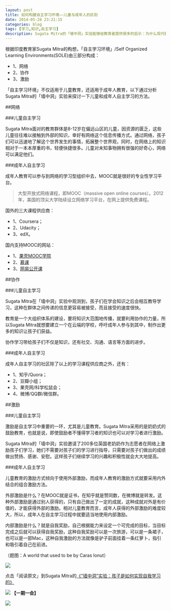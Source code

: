 ```yaml
---
layout: post
title: 如何构建自主学习环境——儿童与成年人的区别
date: 2014-05-28 23:21:15
categories: blog
tags: [学习,知识,自主学习]
description: Sugata Mitra的「墙中洞」实验能够给教育者提供很多的启示：为什么现代教育的不能够提高学习的积极性？学生怎么才能建立起自己的价值观？成年人如何借鉴「墙中洞」的实验成果？构建自主学习环境的方法是什么？
---
```



根据印度教育家Sugata Mitra的构想，「自主学习环境」/Self Organized Learning Environments(SOLE)由三部分构成：

- 1、网络
- 2、协作
- 3、激励

「自主学习环境」不仅适用于儿童教育，还适用于成年人教育，以下通过分析Sugata Mitra的「墙中洞」实验来探讨一下儿童和成年人自主学习的方法。

##网络

###儿童自主学习

Sugata Mitra面对的教育群体是8-12岁在偏远山区的儿童，因资源的匮乏，这些儿童往往难以接触到外部的知识，幸好有网络这个信息传播方式。通过网络，孩子们可以迅速地了解这个世界发生的事情，拓展整个世界观，同时，在网络上的知识相对于一本本厚重的书，轻便快捷很多。儿童对未知事物拥有很强的好奇心，网络可以满足他们。

###成年人自主学习

成年人教育可以参与到网络的学习型组织中去，MOOC就是很好的专业性学习平台。

>大型开放式网络课程，即MOOC（massive open online courses）。2012年，美国的顶尖大学陆续设立网络学习平台，在网上提供免费课程。

国外的三大课程供应商：

- 1、Coursera；
- 2、Udacity；
- 3、edX。

国内支持MOOC的网站：

- 1、[果壳MOOC学院](http://mooc.guokr.com/)
- 2、[慕课](http://www.mooc.cn/)
- 3、[网易公开课](http://c.open.163.com/coursera/home.htm#/courseraHome)

##协作


###儿童自主学习

Sugata Mitra在「墙中洞」实验中观测到，孩子们在学会知识之后会相互教导学习，这种在群体之间传递的信息更容易被接受，而且接受的速度很快。

教育是一个大组织体系的建设，要将知识大范围地传播，就要利用协作的力量，所以Sugata Mitra就想要建立一个在云端的学校，呼吁成年人参与到其中，制作出更多的知识让孩子们获益。

协作学习带给孩子们不仅是知识，还有社交、沟通、语言等方面的进步。

###成年人自主学习

成年人自主学习的社区除了以上的学习课程供应商之外，还有：

- 1、知乎/Quora；
- 2、豆瓣小组；
- 3、果壳网/科学松鼠会；
- 4、微博/QQ群/微信群。

##激励


###儿童自主学习

激励是自主学习中重要的一环，尤其是儿童教育。Sugata Mitra采用的是奶奶式的鼓励教育，也就是说，即使鼓励者不懂得学习者的知识也可以对学习者进行激励。

Sugata Mitra的「墙中洞」实验邀请了200多位英国老奶奶作为志愿者在网络上激励孩子们学习，她们不需要对孩子们的学习进行指导，只需要对孩子们做出的成绩做出赞扬、感谢、安慰。这样孩子们继续学习的兴趣和积极性就会大大地提高。

###成年人自主学习

儿童教育的激励方式倾向于使用外部激励，而成年人教育的激励方式就要采用内外结合的组合激励方法。

外部激励是什么？在MOOC就是证书，在知乎就是赞同数，在微博就是转发。这种外部激励是通过别人获得的，只有自己做出了一定的成就，这种成就对外是有价值的，才能获得外部的激励。相对儿童教育而言，成年人获得的外部激励的难度较大，所以，成年人在自主学习过程中就要适当地使用内部激励。

内部激励是什么？就是自我奖励，自己根据能力来设定一个可完成的目标，当目标完成之后就可以获得自我奖励，这种自我奖励可以是一次旅游，可以是一条裙子，也可以是一部Mac，这种自我激励的方法就像是驴子前面挂着一条红萝卜，指引和吸引着自己在前进。

（题图：A world that used to be by Caras Ionut）

![](http://pic.yupoo.com/vankos_v/DMJiv6i8/mHDSX.png)

点击「阅读原文」到Sugata Mitra的[《“墙中洞”实验：孩子是如何实现自我学习的》](http://www.yeeyan.org/articles/view/inspired5/13296)


![](http://pic.yupoo.com/vankos_v/DMJgUjgl/8Rvrt.png)
**【一期一会】**

![](http://ww4.sinaimg.cn/bmiddle/4701280bjw1egu9lvdybjj20vq18gx09.jpg)

